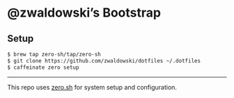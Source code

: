 # @zwaldowski’s Bootstrap 

## Setup

```sh
$ brew tap zero-sh/tap/zero-sh
$ git clone https://github.com/zwaldowski/dotfiles ~/.dotfiles
$ caffeinate zero setup
```

---

This repo uses [zero.sh](https://github.com/zero-sh/zero.sh) for system setup and configuration.

